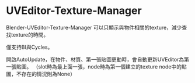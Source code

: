 # UVEditor-Texture-Manager
Blender-UVEditor-Texture-Manager 可以只顯示與物件相關的texture，減少查找texture的時間。

僅支持BI與Cycles。

開啟AutoUpdate，在物件、材質、第一張貼圖更動時，會自動更新UVEditor為第一張貼圖。
（slot時為最上面一張，node時為第一個建立的texture node中的貼圖，不存在的情況則為None）

